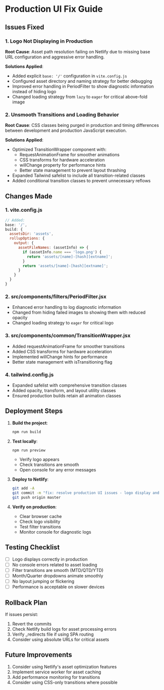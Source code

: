 # Production UI Fix Guide

## Issues Fixed

### 1. Logo Not Displaying in Production
**Root Cause**: Asset path resolution failing on Netlify due to missing base URL configuration and aggressive error handling.

**Solutions Applied**:
- Added explicit `base: '/'` configuration in `vite.config.js`
- Configured asset directory and naming strategy for better debugging
- Improved error handling in PeriodFilter to show diagnostic information instead of hiding logo
- Changed loading strategy from `lazy` to `eager` for critical above-fold image

### 2. Unsmooth Transitions and Loading Behavior
**Root Cause**: CSS classes being purged in production and timing differences between development and production JavaScript execution.

**Solutions Applied**:
- Optimized TransitionWrapper component with:
  - RequestAnimationFrame for smoother animations
  - CSS transforms for hardware acceleration
  - willChange property for performance hints
  - Better state management to prevent layout thrashing
- Expanded Tailwind safelist to include all transition-related classes
- Added conditional transition classes to prevent unnecessary reflows

## Changes Made

### 1. vite.config.js
```javascript
// Added:
base: '/',
build: {
  assetsDir: 'assets',
  rollupOptions: {
    output: {
      assetFileNames: (assetInfo) => {
        if (assetInfo.name === 'logo.png') {
          return 'assets/[name]-[hash][extname]';
        }
        return 'assets/[name]-[hash][extname]';
      }
    }
  }
}
```

### 2. src/components/filters/PeriodFilter.jsx
- Enhanced error handling to log diagnostic information
- Changed from hiding failed images to showing them with reduced opacity
- Changed loading strategy to `eager` for critical logo

### 3. src/components/common/TransitionWrapper.jsx
- Added requestAnimationFrame for smoother transitions
- Added CSS transforms for hardware acceleration
- Implemented willChange hints for performance
- Better state management with isTransitioning flag

### 4. tailwind.config.js
- Expanded safelist with comprehensive transition classes
- Added opacity, transform, and layout utility classes
- Ensured production builds retain all animation classes

## Deployment Steps

1. **Build the project**:
   ```bash
   npm run build
   ```

2. **Test locally**:
   ```bash
   npm run preview
   ```
   - Verify logo appears
   - Check transitions are smooth
   - Open console for any error messages

3. **Deploy to Netlify**:
   ```bash
   git add -A
   git commit -m "fix: resolve production UI issues - logo display and smooth transitions"
   git push origin master
   ```

4. **Verify on production**:
   - Clear browser cache
   - Check logo visibility
   - Test filter transitions
   - Monitor console for diagnostic logs

## Testing Checklist

- [ ] Logo displays correctly in production
- [ ] No console errors related to asset loading
- [ ] Filter transitions are smooth (MTD/QTD/YTD)
- [ ] Month/Quarter dropdowns animate smoothly
- [ ] No layout jumping or flickering
- [ ] Performance is acceptable on slower devices

## Rollback Plan

If issues persist:
1. Revert the commits
2. Check Netlify build logs for asset processing errors
3. Verify _redirects file if using SPA routing
4. Consider using absolute URLs for critical assets

## Future Improvements

1. Consider using Netlify's asset optimization features
2. Implement service worker for asset caching
3. Add performance monitoring for transitions
4. Consider using CSS-only transitions where possible